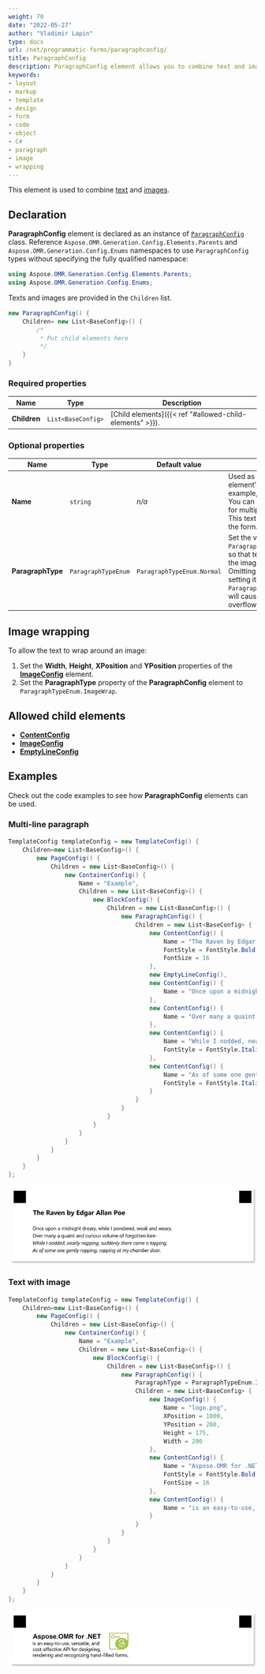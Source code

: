 ```yaml
---
weight: 70
date: "2022-05-27"
author: "Vladimir Lapin"
type: docs
url: /net/programmatic-forms/paragraphconfig/
title: ParagraphConfig
description: ParagraphConfig element allows you to combine text and images.
keywords:
- layout
- markup
- template
- design
- form
- code
- object
- C#
- paragraph
- image
- wrapping
---
```


This element is used to combine [text](/omr/net/programmatic-forms/contentconfig/) and [images](/omr/net/programmatic-forms/imageconfig/).

## Declaration

**ParagraphConfig** element is declared as an instance of [`ParagraphConfig`](https://reference.aspose.com/omr/net/aspose.omr.generation.config.elements.parents/paragraphconfig/) class. Reference `Aspose.OMR.Generation.Config.Elements.Parents` and `Aspose.OMR.Generation.Config.Enums` namespaces to use `ParagraphConfig` types without specifying the fully qualified namespace:

```csharp
using Aspose.OMR.Generation.Config.Elements.Parents;
using Aspose.OMR.Generation.Config.Enums;
```

Texts and images are provided in the `Children` list.

```csharp
new ParagraphConfig() {
	Children= new List<BaseConfig>() {
		/*
		 * Put child elements here
		 */
	}
}
```

### Required properties

Name | Type | Description
---- | ---- | -----------
**Children** | `List<BaseConfig>` | [Child elements]({{< ref "#allowed-child-elements" >}}).

### Optional properties

Name | Type | Default value | Description
---- | ---- | ------------- | -----------
**Name** | `string` | _n/a_ | Used as a reminder of the element's purpose; for example, "_Important notice_". You can use the same value for multiple paragraphs.<br />This text is not displayed on the form.
**ParagraphType** | `ParagraphTypeEnum` | `ParagraphTypeEnum.Normal` | Set the value to `ParagraphTypeEnum.ImageWrap` so that text can wrap around the image.<br />Omitting this property or setting its value to `ParagraphTypeEnum.Normal` will cause the text to overflow the image.

## Image wrapping

To allow the text to wrap around an image:

1. Set the **Width**, **Height**, **XPosition** and **YPosition** properties of the [**ImageConfig**](/omr/net/programmatic-forms/imageconfig/) element.
2. Set the **ParagraphType** property of the **ParagraphConfig** element to `ParagraphTypeEnum.ImageWrap`.

## Allowed child elements

- [**ContentConfig**](/omr/net/programmatic-forms/contentconfig/)
- [**ImageConfig**](/omr/net/programmatic-forms/imageconfig/)
- [**EmptyLineConfig**](/omr/net/programmatic-forms/emptylineconfig/)

## **Examples**

Check out the code examples to see how **ParagraphConfig** elements can be used.

### Multi-line paragraph

```csharp
TemplateConfig templateConfig = new TemplateConfig() {
	Children=new List<BaseConfig>() {
		new PageConfig() {
			Children = new List<BaseConfig>() {
				new ContainerConfig() {
					Name = "Example",
					Children = new List<BaseConfig>() {
						new BlockConfig() {
							Children = new List<BaseConfig>() {
								new ParagraphConfig() {
									Children = new List<BaseConfig> {
										new ContentConfig() {
											Name = "The Raven by Edgar Allan Poe",
											FontStyle = FontStyle.Bold,
											FontSize = 16
										},
										new EmptyLineConfig(),
										new ContentConfig() {
											Name = "Once upon a midnight dreary, while I pondered, weak and weary,"
										},
										new ContentConfig() {
											Name = "Over many a quaint and curious volume of forgotten lore-"
										},
										new ContentConfig() {
											Name = "While I nodded, nearly napping, suddenly there came a tapping,",
											FontStyle = FontStyle.Italic
										},
										new ContentConfig() {
											Name = "As of some one gently rapping, rapping at my chamber door.",
											FontStyle = FontStyle.Italic
										}
									}
								}
							}
						}
					}
				}
			}
		}
	}
};
```

![Multi-line paragraph](paragraph-multiline.png)

### Text with image

```csharp
TemplateConfig templateConfig = new TemplateConfig() {
	Children=new List<BaseConfig>() {
		new PageConfig() {
			Children = new List<BaseConfig>() {
				new ContainerConfig() {
					Name = "Example",
					Children = new List<BaseConfig>() {
						new BlockConfig() {
							Children = new List<BaseConfig>() {
								new ParagraphConfig() {
									ParagraphType = ParagraphTypeEnum.ImageWrap,
									Children = new List<BaseConfig> {
										new ImageConfig() {
											Name = "logo.png",
											XPosition = 1000,
											YPosition = 200,
											Height = 175,
											Width = 200
										},
										new ContentConfig() {
											Name = "Aspose.OMR for .NET",
											FontStyle = FontStyle.Bold,
											FontSize = 16
										},
										new ContentConfig() {
											Name = "is an easy-to-use, versatile, and cost-effective API for designing, rendering and recognizing hand-filled forms."
										}
									}
								}
							}
						}
					}
				}
			}
		}
	}
};
```

![Text with image](paragraph-image.png)
